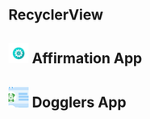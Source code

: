 # RecyclerView
# <img src="Affirmations\app\src\main\res\mipmap-hdpi\ic_launcher_foreground.png" width="40px"></img> Affirmation App

# <img src="android-basics-kotlin-dogglers-app-main\app\src\main\ic_launcher-playstore.png" width="40px"></img> Dogglers App

